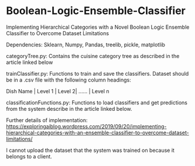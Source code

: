 # Boolean-Logic-Ensemble-Classifier
Implementing Hierarchical Categories with a Novel Boolean Logic Ensemble Classifier to Overcome Dataset Limitations

Dependencies: Sklearn, Numpy, Pandas, treelib, pickle, matplotlib

categoryTree.py: Contains the cuisine category tree as described in the article linked below


trainClassifier.py: Functions to train and save the classifiers. Dataset should be in a .csv file with the following column headings:

Dish Name | Level 1 | Level 2| ...... | Level n


classificationFunctions.py: Functions to load classifiers and get predictions from the system describe in the article linked below.

Further details of implementation:
https://exploringaiblog.wordpress.com/2019/09/20/implementing-hierarchical-categories-with-an-ensemble-classifier-to-overcome-dataset-limitations/

I cannot upload the dataset that the system was trained on because it belongs to a client.
